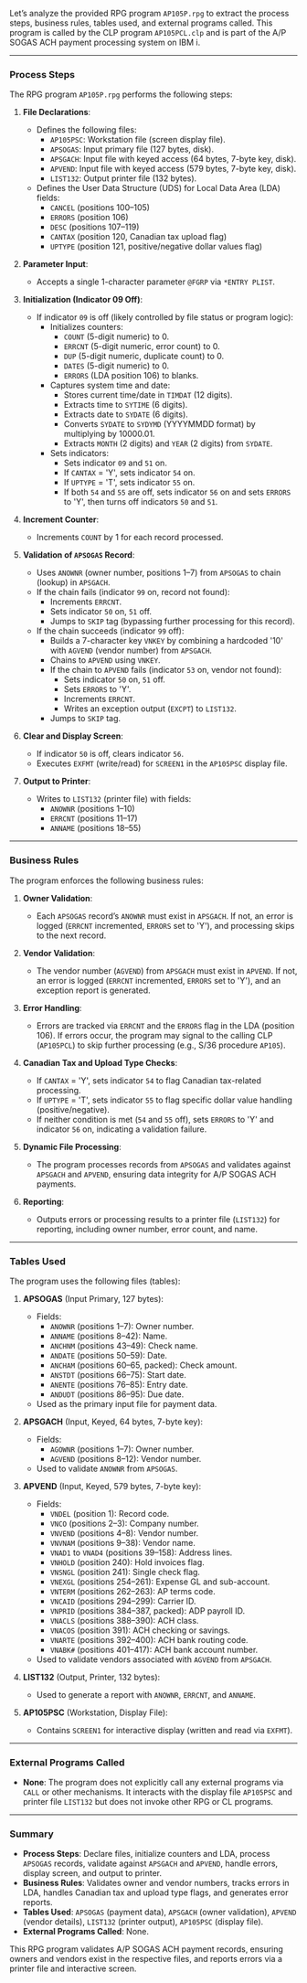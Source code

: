 Let’s analyze the provided RPG program `AP105P.rpg` to extract the process steps, business rules, tables used, and external programs called. This program is called by the CLP program `AP105PCL.clp` and is part of the A/P SOGAS ACH payment processing system on IBM i.

---

### **Process Steps**
The RPG program `AP105P.rpg` performs the following steps:

1. **File Declarations**:
   - Defines the following files:
     - `AP105PSC`: Workstation file (screen display file).
     - `APSOGAS`: Input primary file (127 bytes, disk).
     - `APSGACH`: Input file with keyed access (64 bytes, 7-byte key, disk).
     - `APVEND`: Input file with keyed access (579 bytes, 7-byte key, disk).
     - `LIST132`: Output printer file (132 bytes).
   - Defines the User Data Structure (UDS) for Local Data Area (LDA) fields:
     - `CANCEL` (positions 100–105)
     - `ERRORS` (position 106)
     - `DESC` (positions 107–119)
     - `CANTAX` (position 120, Canadian tax upload flag)
     - `UPTYPE` (position 121, positive/negative dollar values flag)

2. **Parameter Input**:
   - Accepts a single 1-character parameter `@FGRP` via `*ENTRY PLIST`.

3. **Initialization (Indicator 09 Off)**:
   - If indicator `09` is off (likely controlled by file status or program logic):
     - Initializes counters:
       - `COUNT` (5-digit numeric) to 0.
       - `ERRCNT` (5-digit numeric, error count) to 0.
       - `DUP` (5-digit numeric, duplicate count) to 0.
       - `DATES` (5-digit numeric) to 0.
       - `ERRORS` (LDA position 106) to blanks.
     - Captures system time and date:
       - Stores current time/date in `TIMDAT` (12 digits).
       - Extracts time to `SYTIME` (6 digits).
       - Extracts date to `SYDATE` (6 digits).
       - Converts `SYDATE` to `SYDYMD` (YYYYMMDD format) by multiplying by 10000.01.
       - Extracts `MONTH` (2 digits) and `YEAR` (2 digits) from `SYDATE`.
     - Sets indicators:
       - Sets indicator `09` and `51` on.
       - If `CANTAX` = 'Y', sets indicator `54` on.
       - If `UPTYPE` = 'T', sets indicator `55` on.
       - If both `54` and `55` are off, sets indicator `56` on and sets `ERRORS` to 'Y', then turns off indicators `50` and `51`.

4. **Increment Counter**:
   - Increments `COUNT` by 1 for each record processed.

5. **Validation of `APSOGAS` Record**:
   - Uses `ANOWNR` (owner number, positions 1–7) from `APSOGAS` to chain (lookup) in `APSGACH`.
   - If the chain fails (indicator `99` on, record not found):
     - Increments `ERRCNT`.
     - Sets indicator `50` on, `51` off.
     - Jumps to `SKIP` tag (bypassing further processing for this record).
   - If the chain succeeds (indicator `99` off):
     - Builds a 7-character key `VNKEY` by combining a hardcoded '10' with `AGVEND` (vendor number) from `APSGACH`.
     - Chains to `APVEND` using `VNKEY`.
     - If the chain to `APVEND` fails (indicator `53` on, vendor not found):
       - Sets indicator `50` on, `51` off.
       - Sets `ERRORS` to 'Y'.
       - Increments `ERRCNT`.
       - Writes an exception output (`EXCPT`) to `LIST132`.
     - Jumps to `SKIP` tag.

6. **Clear and Display Screen**:
   - If indicator `50` is off, clears indicator `56`.
   - Executes `EXFMT` (write/read) for `SCREEN1` in the `AP105PSC` display file.

7. **Output to Printer**:
   - Writes to `LIST132` (printer file) with fields:
     - `ANOWNR` (positions 1–10)
     - `ERRCNT` (positions 11–17)
     - `ANNAME` (positions 18–55)

---

### **Business Rules**
The program enforces the following business rules:

1. **Owner Validation**:
   - Each `APSOGAS` record’s `ANOWNR` must exist in `APSGACH`. If not, an error is logged (`ERRCNT` incremented, `ERRORS` set to 'Y'), and processing skips to the next record.

2. **Vendor Validation**:
   - The vendor number (`AGVEND`) from `APSGACH` must exist in `APVEND`. If not, an error is logged (`ERRCNT` incremented, `ERRORS` set to 'Y'), and an exception report is generated.

3. **Error Handling**:
   - Errors are tracked via `ERRCNT` and the `ERRORS` flag in the LDA (position 106). If errors occur, the program may signal to the calling CLP (`AP105PCL`) to skip further processing (e.g., S/36 procedure `AP105`).

4. **Canadian Tax and Upload Type Checks**:
   - If `CANTAX` = 'Y', sets indicator `54` to flag Canadian tax-related processing.
   - If `UPTYPE` = 'T', sets indicator `55` to flag specific dollar value handling (positive/negative).
   - If neither condition is met (`54` and `55` off), sets `ERRORS` to 'Y' and indicator `56` on, indicating a validation failure.

5. **Dynamic File Processing**:
   - The program processes records from `APSOGAS` and validates against `APSGACH` and `APVEND`, ensuring data integrity for A/P SOGAS ACH payments.

6. **Reporting**:
   - Outputs errors or processing results to a printer file (`LIST132`) for reporting, including owner number, error count, and name.

---

### **Tables Used**
The program uses the following files (tables):

1. **APSOGAS** (Input Primary, 127 bytes):
   - Fields:
     - `ANOWNR` (positions 1–7): Owner number.
     - `ANNAME` (positions 8–42): Name.
     - `ANCHNM` (positions 43–49): Check name.
     - `ANDATE` (positions 50–59): Date.
     - `ANCHAM` (positions 60–65, packed): Check amount.
     - `ANSTDT` (positions 66–75): Start date.
     - `ANENTE` (positions 76–85): Entry date.
     - `ANDUDT` (positions 86–95): Due date.
   - Used as the primary input file for payment data.

2. **APSGACH** (Input, Keyed, 64 bytes, 7-byte key):
   - Fields:
     - `AGOWNR` (positions 1–7): Owner number.
     - `AGVEND` (positions 8–12): Vendor number.
   - Used to validate `ANOWNR` from `APSOGAS`.

3. **APVEND** (Input, Keyed, 579 bytes, 7-byte key):
   - Fields:
     - `VNDEL` (position 1): Record code.
     - `VNCO` (positions 2–3): Company number.
     - `VNVEND` (positions 4–8): Vendor number.
     - `VNVNAM` (positions 9–38): Vendor name.
     - `VNAD1` to `VNAD4` (positions 39–158): Address lines.
     - `VNHOLD` (position 240): Hold invoices flag.
     - `VNSNGL` (position 241): Single check flag.
     - `VNEXGL` (positions 254–261): Expense GL and sub-account.
     - `VNTERM` (positions 262–263): AP terms code.
     - `VNCAID` (positions 294–299): Carrier ID.
     - `VNPRID` (positions 384–387, packed): ADP payroll ID.
     - `VNACLS` (positions 388–390): ACH class.
     - `VNACOS` (position 391): ACH checking or savings.
     - `VNARTE` (positions 392–400): ACH bank routing code.
     - `VNABK#` (positions 401–417): ACH bank account number.
   - Used to validate vendors associated with `AGVEND` from `APSGACH`.

4. **LIST132** (Output, Printer, 132 bytes):
   - Used to generate a report with `ANOWNR`, `ERRCNT`, and `ANNAME`.

5. **AP105PSC** (Workstation, Display File):
   - Contains `SCREEN1` for interactive display (written and read via `EXFMT`).

---

### **External Programs Called**
- **None**: The program does not explicitly call any external programs via `CALL` or other mechanisms. It interacts with the display file `AP105PSC` and printer file `LIST132` but does not invoke other RPG or CL programs.

---

### **Summary**
- **Process Steps**: Declare files, initialize counters and LDA, process `APSOGAS` records, validate against `APSGACH` and `APVEND`, handle errors, display screen, and output to printer.
- **Business Rules**: Validates owner and vendor numbers, tracks errors in LDA, handles Canadian tax and upload type flags, and generates error reports.
- **Tables Used**: `APSOGAS` (payment data), `APSGACH` (owner validation), `APVEND` (vendor details), `LIST132` (printer output), `AP105PSC` (display file).
- **External Programs Called**: None.

This RPG program validates A/P SOGAS ACH payment records, ensuring owners and vendors exist in the respective files, and reports errors via a printer file and interactive screen.